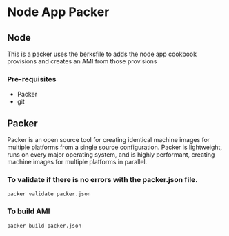 # Node App Packer

## Node

This is a packer uses the berksfile to adds the node app cookbook provisions and creates an AMI from those provisions


### Pre-requisites

- Packer
- git

## Packer
Packer is an open source tool for creating identical machine images for multiple platforms from a single source configuration. Packer is lightweight, runs on every major operating system, and is highly performant, creating machine images for multiple platforms in parallel.

### To validate if there is no errors with the packer.json file.

```
packer validate packer.json
```
### To build AMI

```
packer build packer.json
```
